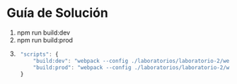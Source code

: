 # Guía de Solución

1. npm run build:dev
2. npm run build:prod
3. ```javascript
    "scripts": {
        "build:dev": "webpack --config ./laboratorios/laboratorio-2/webpack.dev.js",
        "build:prod": "webpack --config ./laboratorios/laboratorio-2/webpack.prod.js"
    }
  ```
